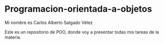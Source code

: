 # Programacion-orientada-a-objetos

Mi nombre es Carlos Alberto Salgado Vélez

Este es un repositorio de POO, donde voy a presentar todas mis tareas de la materia.
